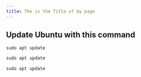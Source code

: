 ```yaml
---
title: The is the Title of my page
---
```


## Update Ubuntu with this command
```
sudo apt update
```

```cmd
sudo apt update
```

```shell
sudo apt update
```
